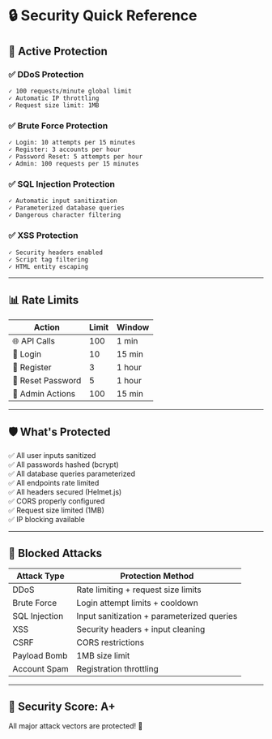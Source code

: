 # 🔒 Security Quick Reference

## 🚨 Active Protection

### ✅ DDoS Protection
```
✓ 100 requests/minute global limit
✓ Automatic IP throttling
✓ Request size limit: 1MB
```

### ✅ Brute Force Protection
```
✓ Login: 10 attempts per 15 minutes
✓ Register: 3 accounts per hour
✓ Password Reset: 5 attempts per hour
✓ Admin: 100 requests per 15 minutes
```

### ✅ SQL Injection Protection
```
✓ Automatic input sanitization
✓ Parameterized database queries
✓ Dangerous character filtering
```

### ✅ XSS Protection
```
✓ Security headers enabled
✓ Script tag filtering
✓ HTML entity escaping
```

---

## 📊 Rate Limits

| Action | Limit | Window |
|--------|-------|--------|
| 🌐 API Calls | 100 | 1 min |
| 🔐 Login | 10 | 15 min |
| 📝 Register | 3 | 1 hour |
| 🔑 Reset Password | 5 | 1 hour |
| 👑 Admin Actions | 100 | 15 min |

---

## 🛡️ What's Protected

✅ All user inputs sanitized  
✅ All passwords hashed (bcrypt)  
✅ All database queries parameterized  
✅ All endpoints rate limited  
✅ All headers secured (Helmet.js)  
✅ CORS properly configured  
✅ Request size limited (1MB)  
✅ IP blocking available  

---

## 🚫 Blocked Attacks

| Attack Type | Protection Method |
|------------|------------------|
| DDoS | Rate limiting + request size limits |
| Brute Force | Login attempt limits + cooldown |
| SQL Injection | Input sanitization + parameterized queries |
| XSS | Security headers + input cleaning |
| CSRF | CORS restrictions |
| Payload Bomb | 1MB size limit |
| Account Spam | Registration throttling |

---

## 🎯 Security Score: **A+**

All major attack vectors are protected! 🎉

